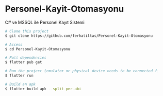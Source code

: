 # Personel-Kayit-Otomasyonu
C# ve MSSQL ile Personel Kayıt Sistemi


```bash
# Clone this project
$ git clone https://github.com/ferhatiltas/Personel-Kayit-Otomasyonu

# Access
$ cd Personel-Kayit-Otomasyonu

# Pull dependencies
$ flutter pub get

# Run the project (emulator or physical device needs to be connected first)
$ flutter run

# Build an apk
$ flutter build apk --split-per-abi
```
